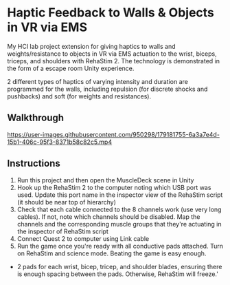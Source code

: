 # Haptic Feedback to Walls & Objects in VR via EMS

My HCI lab project extension for giving haptics to walls and weights/resistance to objects in VR via EMS actuation to the wrist, biceps, triceps, and shoulders with RehaStim 2. The technology is demonstrated in the form of a escape room Unity experience.

2 different types of haptics of varying intensity and duration are programmed for the walls, including repulsion (for discrete shocks and pushbacks) and soft (for weights and resistances).

## Walkthrough



https://user-images.githubusercontent.com/950298/179181755-6a3a7e4d-15b1-406c-95f3-8371b58c82c5.mp4



## Instructions
1. Run this project and then open the MuscleDeck scene in Unity
2. Hook up the RehaStim 2 to the computer noting which USB port was used. Update this port name in the inspector view of the RehaStim script (it should be near top of hierarchy)
3. Check that each cable connected to the 8 channels work (use very long cables). If not, note which channels should be disabled. Map the channels and the corresponding muscle groups that they're actuating in the inspector of RehaStim script
4. Connect Quest 2 to computer using Link cable
5. Run the game once you're ready with all conductive pads attached. Turn on RehaStim and science mode. Beating the game is easy enough.
* 2 pads for each wrist, bicep, tricep, and shoulder blades, ensuring there is enough spacing between the pads. Otherwise, RehaStim will freeze.'
